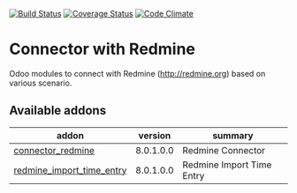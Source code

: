 [![Build Status](https://travis-ci.org/OCA/connector-redmine.svg?branch=7.0)](https://travis-ci.org/OCA/connector-redmine)
[![Coverage Status](https://coveralls.io/repos/OCA/connector-redmine/badge.svg?branch=7.0)](https://coveralls.io/r/OCA/connector-redmine?branch=7.0)
[![Code Climate](https://codeclimate.com/github/OCA/connector-redmine/badges/gpa.svg)](https://codeclimate.com/github/OCA/connector-redmine)

# Connector with Redmine 

Odoo modules to connect with Redmine (http://redmine.org) based on various scenario.

[//]: # (addons)
Available addons
----------------
addon | version | summary
--- | --- | ---
[connector_redmine](connector_redmine/) | 8.0.1.0.0 | Redmine Connector
[redmine_import_time_entry](redmine_import_time_entry/) | 8.0.1.0.0 | Redmine Import Time Entry

[//]: # (end addons)

